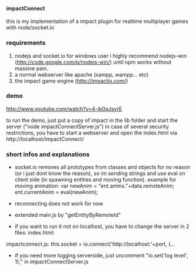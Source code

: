 #### impactConnect ####
this is my implementation of a impact plugin for realtime multiplayer games with node/socket.io

### requirements ###
1. nodejs and socket.io
for windows user i highly recommend nodejs-win (http://code.google.com/p/nodejs-win/) until npm works without massive pain.
2. a normal webserver like apache (xampp, wampp... etc)
3. the impact game engine (http://impactjs.com/)

### demo ###
http://www.youtube.com/watch?v=4-ib0qJsyrE

to run the demo, just put a copy of impact in the lib folder and start the server ("node impactConnectServer.js")
in case of several security restrictions, you have to start a webserver and open the index.html via http://localhost/impactConnect/


### short infos and explanations ###
- socket.io removes all prototypes from classes and objects for no reason (or i just dont know the reason), so im sending strings and use eval on client side (in spawning entities and moving function).
example for moving animation:
var newAnim = "ent.anims."+data.remoteAnim;
ent.currentAnim = eval(newAnim);

- reconnecting does not work for now

- extended main.js by "getEntityByRemoteId"

- if you want to run it not on localhost, you have to change the server in 2 files:
index.html:
<script type="text/javascript" src="http://localhost:1337/socket.io/socket.io.js"></script>
impactconnect.js:
this.socket = io.connect('http://localhost:'+port, {...

- if you need more logging serverside, just uncomment "io.set('log level', 1);" in impactConnectServer.js




